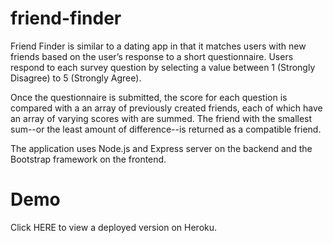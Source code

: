 # friend-finder

Friend Finder is similar to a dating app in that it matches users with new friends based on the user’s response to a short questionnaire. Users respond to each survey question by selecting a value between 1 (Strongly Disagree) to 5 (Strongly Agree). 

Once the questionnaire is submitted, the score for each question is compared with a an array of previously created friends, each of which have an array of varying scores with are summed. The friend with the smallest sum--or the least amount of difference--is returned as a compatible friend. 

The application uses Node.js and Express server on the backend and the Bootstrap framework on the frontend.

# Demo

Click HERE to view a deployed version on Heroku.

